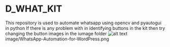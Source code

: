 # D_WHAT_KIT
This repository is used to automate whatsapp using opencv and pyautogui in python 
If there is any problem with in identifying buttons in the kit then try changing the button images in the iumage folder
![alt text](https://github.com/D-mafioso-quasar/NETHER_D_WHAT_KIT/blob/main/image/WhatsApp-Automation-for-WordPress.png?raw=true)
image/WhatsApp-Automation-for-WordPress.png
